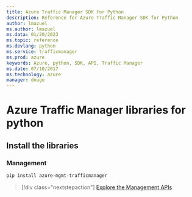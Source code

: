 ```yaml
---
title: Azure Traffic Manager SDK for Python
description: Reference for Azure Traffic Manager SDK for Python
author: lmazuel
ms.author: lmazuel
ms.data: 01/20/2023
ms.topic: reference
ms.devlang: python
ms.service: trafficmanager
ms.prod: azure
keywords: Azure, python, SDK, API, Traffic Manager
ms.date: 07/10/2017
ms.technology: azure
manager: douge
---
```

# Azure Traffic Manager libraries for python

## Install the libraries

### Management

```bash
pip install azure-mgmt-trafficmanager
```

> [!div class="nextstepaction"]
> [Explore the Management APIs](/python/api/overview/azure/trafficmanager/management)